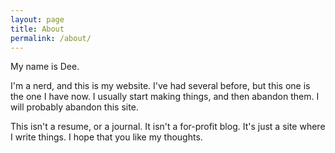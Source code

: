 ```yaml
---
layout: page
title: About
permalink: /about/
---
```


My name is Dee.

I'm a nerd, and this is my website. I've had several before, but this one is the one I have now. I usually start making things, and then abandon them. I will probably abandon this site.

This isn't a resume, or a journal. It isn't a for-profit blog. It's just a site where I write things. I hope that you like my thoughts.